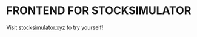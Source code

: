 # FRONTEND FOR STOCKSIMULATOR

Visit [stocksimulator.xyz](http://stocksimulator.xyz) to try yourself!



